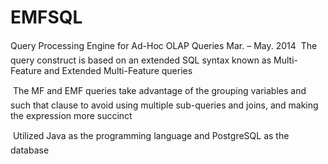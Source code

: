 EMFSQL
======

Query Processing Engine for Ad-Hoc OLAP Queries 
                                Mar. – May. 2014
	The query construct is based on an extended SQL syntax known as Multi-Feature and Extended Multi-Feature queries

	The MF and EMF queries take advantage of the grouping variables and such that clause to avoid using multiple sub-queries and joins, and making the expression more succinct

	Utilized Java as the programming language and PostgreSQL as the database
